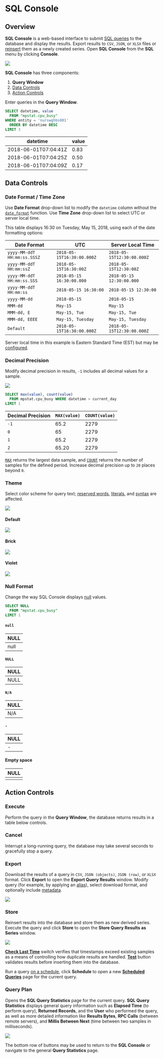# SQL Console

## Overview

**SQL Console** is a web-based interface to submit [SQL queries](../sql/README.md) to the database and display the results. Export results to `CSV`, `JSON`, or `XLSX` files or [reinsert](#store) them as a newly created series. Open **SQL Console** from the **SQL** menu by clicking **Console**.

![](images/sql_console.png)

**SQL Console** has three components:

1. **Query Window**
2. [Data Controls](#data-controls)
3. [Action Controls](#action-controls)

Enter queries in the **Query Window**.

```sql
SELECT datetime, value
  FROM "mpstat.cpu_busy"
WHERE entity = 'nurswghbs001'
  ORDER BY datetime DESC
LIMIT 3
```

| datetime             | value |
|----------------------|-------|
| 2018-06-01T07:04:41Z | 0.83  |
| 2018-06-01T07:04:25Z | 0.50  |
| 2018-06-01T07:04:09Z | 0.17  |

## Data Controls

### Date Format / Time Zone

Use **Date Format** drop-down list to modify the `datetime` column without the [`date_format`](examples/datetime-format.md) function. Use **Time Zone** drop-down list to select UTC or server local time.

This table displays 16:30 on Tuesday, May 15, 2018, using each of the date formatting options:

**Date Format** | **UTC** | **Server Local Time**
---|---|---
`yyyy-MM-ddT HH:mm:ss.SSSZ` | `2018-05-15T16:30:00.000Z` | `2018-05-15T12:30:00.000Z`
`yyyy-MM-ddT HH:mm:ssZ` | `2018-05-15T16:30:00Z` | `2018-05-15T12:30:00Z`
`yyyy-MM-ddT HH:mm:ss.SSS` | `2018-05-15 16:30:00.000` | `2018-05-15 12:30:00.000`
`yyyy-MM-ddT HH:mm:ss` | `2018-05-15 16:30:00` | `2018-05-15 12:30:00`
`yyyy-MM-dd` | `2018-05-15` | `2018-05-15`
`MMM-dd` | `May-15` | `May-15`
`MMM-dd, E` | `May-15, Tue` | `May-15, Tue`
`MMM-dd, EEEE` | `May-15, Tuesday` | `May-15, Tuesday`
`Default` | `2018-05-15T16:30:00.000Z` | `2018-05-15T12:30:00.000Z`

Server local time in this example is Eastern Standard Time (EST) but may be [configured](../administration/timezone.md).

### Decimal Precision

Modify decimal precision in results, `-1` includes all decimal values for a sample.

![](images/decimal-precision.png)

```sql
SELECT max(value), count(value)
  FROM mpstat.cpu_busy WHERE datetime > current_day
LIMIT 1
```

Decimal Precision | `MAX(value)` | `COUNT(value)`
---|---|---
`-1` | 65.2 | 2279
`0` | 65 | 2279
`1` | 65.2 | 2279
`2` | 65.20 | 2279

[`MAX`](README.md#aggregation-functions) returns the largest data sample, and [`COUNT`](README.md#aggregation-functions) returns the number of samples for the defined period. Increase decimal precision up to `20` places beyond `0`.

### Theme

Select color scheme for query text; [reserved words](README.md#reserved-words), [literals](README.md#literals), and [syntax](README.md#syntax) are affected.

![](images/theme.png)

#### Default

![](images/default.png)

#### Brick

![](images/brick.png)

#### Violet

![](images/violet.png)

### Null Format

Change the way SQL Console displays [null](README.md#null) values.

```sql
SELECT NULL
  FROM "mpstat.cpu_busy"
LIMIT 1
```

#### `null`

| NULL |
|------|
| null |

#### `NULL`

| NULL |
|------|
| NULL |

#### `N/A`

| NULL |
|------|
| N/A  |

#### `-`

| NULL |
|------|
|   -  |

#### Empty space

| NULL |
|------|
|      |

## Action Controls

### Execute

Perform the query in the **Query Window**, the database returns results in a table below controls.

### Cancel

Interrupt a long-running query, the database may take several seconds to gracefully stop a query.

### Export

Download the results of a query in `CSV`, `JSON (objects)`, `JSON (row)`, or `XLSX` format. Click **Export** to open the **Export Query Results** window. Modify query (for example, by applying an [alias](README.md#aliases)), select download format, and optionally include [metadata](scheduled-sql-metadata.md#sql-report-metadata).

![](images/export1.png)

### Store

Reinsert results into the database and store them as new derived series. Execute the query and click **Store** to open the **Store Query Results as Series** window.

![](images/store3.png)

[**Check Last Time**](scheduled-sql-store.md#duplicates) switch verifies that timestamps exceed existing samples as a means of controlling how duplicate results are handled. [**Test**](scheduled-sql-store.md#validation) button validates results before inserting them into the database.

Run a query [on a schedule](scheduled-sql.md), click **Schedule** to open a new [**Scheduled Queries**](#scheduled-queries) page for the current query.

### Query Plan

Opens the **SQL Query Statistics** page for the current query. **SQL Query Statistics** displays general query information such as **Elapsed Time** (to perform query), **Returned Records**, and the **User** who performed the query, as well as more detailed information like **Results Bytes**, **RPC Calls** (between remote servers), and **Millis Between Next** (time between two samples in milliseconds).

![](images/query-plan.png)

The bottom row of buttons may be used to return to the **SQL Console** or navigate to the general **Query Statistics** page.